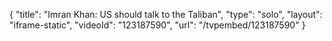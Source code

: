 {
    "title": "Imran Khan: US should talk to the Taliban",
    "type": "solo",
    "layout": "iframe-static",
    "videoId": "123187590",
    "url": "\/tvpembed\/123187590"
}